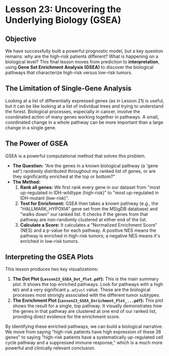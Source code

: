 # Lesson 23: Uncovering the Underlying Biology (GSEA)

## Objective
We have successfully built a powerful prognostic model, but a key question remains: *why* are the high-risk patients different? What is happening on a biological level? This final lesson moves from prediction to **interpretation**, using **Gene Set Enrichment Analysis (GSEA)** to discover the biological pathways that characterize high-risk versus low-risk tumors.

## The Limitation of Single-Gene Analysis

Looking at a list of differentially expressed genes (as in Lesson 21) is useful, but it can be like looking at a list of individual trees and trying to understand the forest. Biological processes, especially in cancer, involve the coordinated action of many genes working together in pathways. A small, coordinated change in a whole pathway can be more important than a large change in a single gene.

## The Power of GSEA

GSEA is a powerful computational method that solves this problem.
-   **The Question:** "Are the genes in a known biological pathway (a 'gene set') randomly distributed throughout my ranked list of genes, or are they significantly enriched at the top or bottom?"
-   **The Method:**
    1.  **Rank all genes:** We first rank every gene in our dataset from "most up-regulated in IDH-wildtype (high-risk)" to "most up-regulated in IDH-mutant (low-risk)".
    2.  **Test for Enrichment:** GSEA then takes a known pathway (e.g., the "HALLMARK_HYPOXIA" gene set from the MSigDB database) and "walks down" our ranked list. It checks if the genes from that pathway are non-randomly clustered at either end of the list.
    3.  **Calculate a Score:** It calculates a "Normalized Enrichment Score" (NES) and a p-value for each pathway. A positive NES means the pathway is enriched in high-risk tumors; a negative NES means it's enriched in low-risk tumors.

## Interpreting the GSEA Plots

This lesson produces two key visualizations:
1.  **The Dot Plot (`Lesson23_GSEA_Dot_Plot.pdf`):** This is the main summary plot. It shows the top enriched pathways. Look for pathways with a high `NES` and a very significant `p.adjust` value. These are the biological processes most strongly associated with the different tumor subtypes.
2.  **The Enrichment Plot (`Lesson23_GSEA_Enrichment_Plot_...pdf`):** This plot shows the result for a single, top pathway. It visually demonstrates *how* the genes in that pathway are clustered at one end of our ranked list, providing direct evidence for the enrichment score.

By identifying these enriched pathways, we can build a biological narrative. We move from saying "high-risk patients have high expression of these 26 genes" to saying "high-risk patients have a systematically up-regulated cell cycle pathway and a suppressed immune response," which is a much more powerful and clinically relevant conclusion.
